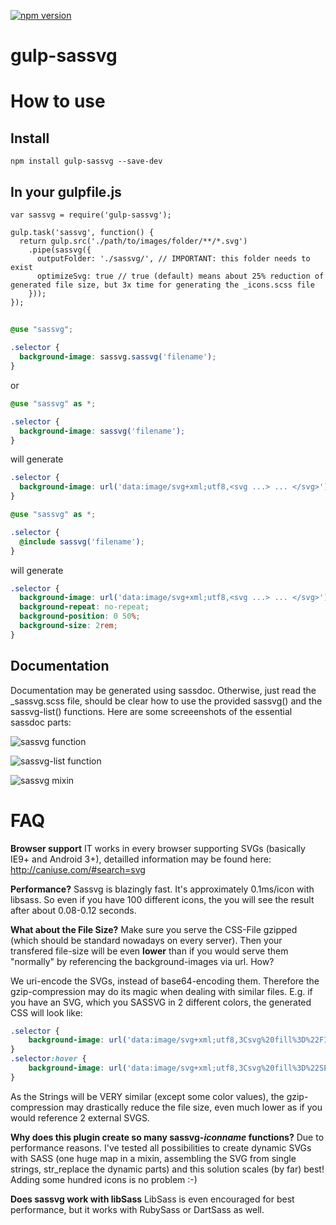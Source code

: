 [![npm version](https://badge.fury.io/js/gulp-sassvg.svg)](http://badge.fury.io/js/gulp-sassvg)

# gulp-sassvg


# How to use

## Install
```
npm install gulp-sassvg --save-dev
```

## In your gulpfile.js
```
var sassvg = require('gulp-sassvg');

gulp.task('sassvg', function() {
  return gulp.src('./path/to/images/folder/**/*.svg')
    .pipe(sassvg({
      outputFolder: './sassvg/', // IMPORTANT: this folder needs to exist
      optimizeSvg: true // true (default) means about 25% reduction of generated file size, but 3x time for generating the _icons.scss file
    }));
});
```

##
````scss
@use "sassvg";

.selector {
  background-image: sassvg.sassvg('filename');
}
````
or
````scss
@use "sassvg" as *;

.selector {
  background-image: sassvg('filename');
}
````
will generate
````css
.selector {
  background-image: url('data:image/svg+xml;utf8,<svg ...> ... </svg>');
}
````

````scss
@use "sassvg" as *;

.selector {
  @include sassvg('filename');
}
````
will generate
````css
.selector {
  background-image: url('data:image/svg+xml;utf8,<svg ...> ... </svg>');
  background-repeat: no-repeat;
  background-position: 0 50%;
  background-size: 2rem;
}
````


## Documentation
Documentation may be generated using sassdoc. Otherwise, just read the _sassvg.scss file, should be clear how to use the provided sassvg() and the sassvg-list() functions. Here are some screeenshots of the essential sassdoc parts:

![sassvg function](function_sassvg.png)

![sassvg-list function](function_sassvg-list.png)

![sassvg mixin](mixin_sassvg.png)


# FAQ

**Browser support**
IT works in every browser supporting SVGs (basically IE9+ and Android 3+), detailled information may be found here: http://caniuse.com/#search=svg

**Performance?**
Sassvg is blazingly fast. It's approximately 0.1ms/icon with libsass. So even if you have 100 different icons, the you will see the result after about 0.08-0.12 seconds.

**What about the File Size?**
Make sure you serve the CSS-File gzipped (which should be standard nowadays on every server). Then your transfered file-size will be even **lower** than if you would serve them "normally" by referencing the background-images via url. How?

We uri-encode the SVGs, instead of base64-encoding them. Therefore the gzip-compression may do its magic when dealing with similar files. E.g. if you have an SVG, which you SASSVG in 2 different colors, the generated CSS will look like:
````css
.selector {
	background-image: url('data:image/svg+xml;utf8,3Csvg%20fill%3D%22FIRSTCOLOR%22...');
}
.selector:hover {
	background-image: url('data:image/svg+xml;utf8,3Csvg%20fill%3D%22SECONDCOLOR%22...');
}
````
As the Strings will be VERY similar (except some color values), the gzip-compression may drastically reduce the file size, even much lower as if you would reference 2 external SVGS.


**Why does this plugin create so many sassvg-*iconname* functions?**
Due to performance reasons. I've tested all possibilities to create dynamic SVGs with SASS (one huge map in a mixin, assembling the SVG from single strings, str_replace the dynamic parts) and this solution scales (by far) best! Adding some hundred icons is no problem :-)


**Does sassvg work with libSass**
LibSass is even encouraged for best performance, but it works with RubySass or DartSass as well.
